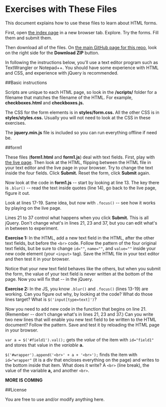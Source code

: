 Exercises with These Files
==========================

This document explains how to use these files to learn about HTML forms.

First, open [the index page](http://macloo.github.io/html-forms-examples/index.html) in a new browser tab. Explore. Try the forms. Fill them and submit them.

Then download all of the files. On [the main GitHub page for this repo](https://github.com/macloo/html-forms-examples), look on the right side for the **Download ZIP** button.

In following the instructions below, you'll use a text editor program such as TextWrangler or Notepad++. You should have some experience with HTML and CSS, and experience with jQuery is recommended. 

##Basic instructions

Scripts are unique to each HTML page, so look in the **/scripts/** folder for a filename that matches the filename of the HTML. For example, **checkboxes.html** and **checkboxes.js.**

The CSS for the form elements is in **styles/form.css.** All the other CSS is in **styles/styles.css.** Usually you will not need to look at the CSS in these exercises.

The **jquery.min.js** file is included so you can run everything offline if need be.

##form1

These files (**form1.html** and **form1.js**) deal with text fields. First, play with [the live page](http://macloo.github.io/html-forms-examples/form1.html). Then look at the HTML, flipping between the HTML file in your text editor and the live page in your browser. Try to change the text inside the four fields. Click **Submit.** Reset the form, click **Submit** again.

Now look at the code in **form1.js** -- start by looking at line 13. The key there is `.blur()` -- read the text inside quotes (line 14), go back to the live page, figure it out.

Look at lines 17-19. Same idea, but now with `.focus()` -- see how it works by playing on the live page.

Lines 21 to 37 control what happens when you click **Submit.** This is all jQuery. Don't change what's in lines 21, 23 and 37, but you can edit what's in between to experiment.

**Exercise 1:** In the HTML, add a new text field in the HTML, after the other text fields, but before the `<br>` code. Follow the pattern of the four original text fields, but be sure to change `id=""`, `name=""`, and `value=""` inside your new code element (your `<input>` tag). Save the HTML file in your text editor and then test it in your browser.

Notice that your new text field behaves like the others, but when you submit the form, the value of your text field is never written at the bottom of the page. Now you will fix that -- in the jQuery.

**Exercise 2:** In the JS, you know `.blur()` and `.focus()` (lines 13-19) are working. Can you figure out why, by looking at the code? What do those lines target? What is `$('input[type=text]')`?

Now you need to add new code in the function that begins on line 21. (Remember -- don't change what's in lines 21, 23 and 37.) Can you write two new lines that will enable you new text field to be written to the HTML document? Follow the pattern. Save and test it by reloading the HTML page in your browser.

`var a = $('#field1').val();` gets the *value* of the item with `id="field1"` and stores that value in the *variable* **a.**

`$('#wrapper').append('<br>' + a + '<br>');` finds the item with `id="wrapper"` (it is a div that encloses everything on the page) and writes to the bottom inside that item. What does it write? A `<br>` (line break), the value of the variable **a,** and another `<br>`.

**MORE IS COMING**

##License

You are free to use and/or modify anything here.
